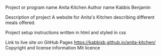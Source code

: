 Project or program name
Anita Kitchen
Author name
Kabbis Benjamin


Description of project
A website for Anita's Kitchen describing different meals offered.

Project setup instructions
written in html and styled in css

Link to live site on GitHub Pages
https://kabbisb.github.io/anita-kitchen/
Copyright and license information
Mit licence

